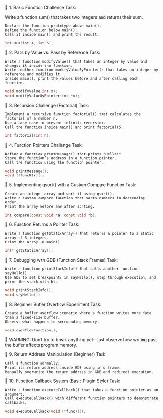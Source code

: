 🔹 1. Basic Function Challenge
Task:

Write a function sum() that takes two integers and returns their sum.

    Declare the function prototype above main().
    Define the function below main().
    Call it inside main() and print the result.

```C
int sum(int a, int b);
```

🔹 2. Pass by Value vs. Pass by Reference
Task:

    Write a function modifyValue() that takes an integer by value and changes it inside the function.
    Write another function modifyValueByPointer() that takes an integer by reference and modifies it.
    Inside main(), print the values before and after calling each function.

```C
void modifyValue(int x);
void modifyValueByPointer(int *x);
```

🔹 3. Recursion Challenge (Factorial)
Task:

    Implement a recursive function factorial() that calculates the factorial of a number n.
    Use a base case to prevent infinite recursion.
    Call the function inside main() and print factorial(5).

```C
int factorial(int n);
```

🔹 4. Function Pointers Challenge
Task:

    Define a function printMessage() that prints "Hello!"
    Store the function’s address in a function pointer.
    Call the function using the function pointer.

```C
void printMessage();
void (*funcPtr)();
```

🔹 5. Implementing qsort() with a Custom Compare Function
Task:

    Create an integer array and sort it using qsort().
    Write a custom compare function that sorts numbers in descending order.
    Print the array before and after sorting.

```C
int compare(const void *a, const void *b);
```

🔹 6. Function Returns a Pointer
Task:

    Write a function getStaticArray() that returns a pointer to a static array of 3 integers.
    Print the array in main().

```C
int* getStaticArray();
```

🔹 7. Debugging with GDB (Function Stack Frames)
Task:

    Write a function printStackInfo() that calls another function sayHello().
    Use GDB to set breakpoints in sayHello(), step through execution, and print the stack with bt.

```C
void printStackInfo();
void sayHello();
```

🔹 8. Beginner Buffer Overflow Experiment
Task:

    Create a buffer overflow scenario where a function writes more data than a fixed-size buffer.
    Observe what happens to surrounding memory.

```C
void overflowFunction();
```

🚨 WARNING: Don’t try to break anything yet—just observe how writing past the buffer affects program memory.

🔹 9. Return Address Manipulation (Beginner)
Task:

    Call a function normally.
    Print its return address inside GDB using info frame.
    Manually overwrite the return address in GDB and redirect execution.

🔹 10. Function Callback System (Basic Plugin Style)
Task:

    Write a function executeCallback() that takes a function pointer as an argument.
    Call executeCallback() with different function pointers to demonstrate callbacks.

```C
void executeCallback(void (*func)());
```

